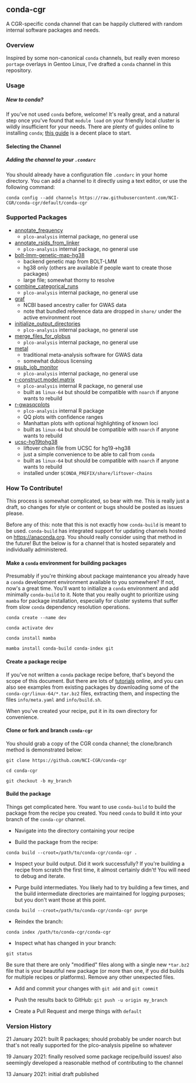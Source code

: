 ## conda-cgr

A CGR-specific conda channel that can be happily cluttered with
random internal software packages and needs.

### Overview

Inspired by some non-canonical `conda` channels, but really even moreso
`portage` overlays in Gentoo Linux, I've drafted a `conda` channel in this
repository.

### Usage

##### New to conda?

If you've not used `conda` before, welcome! It's really great, and a natural
step once you've found that `module load` on your friendly local cluster is
wildly insufficient for your needs. There are plenty of guides online to 
installing `conda`; [this guide](https://bioconda.github.io/user/install.html)
is a decent place to start.

#### Selecting the Channel

##### Adding the channel to your `.condarc`

You should already have a configuration file `.condarc` in your home directory.
You can add a channel to it directly using a text editor, or use the following command:

`conda config --add channels https://raw.githubusercontent.com/NCI-CGR/conda-cgr/default/conda-cgr`

### Supported Packages

- [annotate_frequency](https://github.com/NCI-CGR/annotate_frequency)
  - `plco-analysis` internal package, no general use
- [annotate_rsids_from_linker](https://github.com/NCI-CGR/annotate_rsids_from_linker)
  - `plco-analysis` internal package, no general use
- [bolt-lmm-genetic-map-hg38](https://alkesgroup.broadinstitute.org/BOLT-LMM)
  - backend genetic map from BOLT-LMM
  - hg38 only (others are available if people want to create those packages)
  - large file; somewhat thorny to resolve
- [combine_categorical_runs](https://github.com/NCI-CGR/combine_categorical_runs)
  - `plco-analysis` internal package, no general use
- [graf](https://github.com/ncbi/graf)
  - NCBI based ancestry caller for GWAS data
  - note that bundled reference data are dropped in `share/` under the active environment root
- [initialize_output_directories](https://github.com/NCI-CGR/initialize_output_directories)
  - `plco-analysis` internal package, no general use
- [merge_files_for_globus](https://github.com/NCI-CGR/merge_files_for_globus)
  - `plco-analysis` internal package, no general use
- [metal](http://csg.sph.umich.edu/abecasis/Metal/index.html)
  - traditional meta-analysis software for GWAS data
  - somewhat dubious licensing
- [qsub_job_monitor](https://github.com/NCI-CGR/qsub_job_monitor)
  - `plco-analysis` internal package, no general use
- [r-construct.model.matrix](https://github.com/NCI-CGR/construct.model.matrix)
  - `plco-analysis` internal R package, no general use
  - built as `linux-64` but should be compatible with `noarch` if anyone wants to rebuild
- [r-gwasqcplots](https::github.com/cpalmer718/gwasqcplots)
  - `plco-analysis` internal R package
  - QQ plots with confidence ranges
  - Manhattan plots with optional highlighting of known loci
  - built as `linux-64` but should be compatible with `noarch` if anyone wants to rebuild
- [ucsc-hg19tohg38](http://hgdownload.soe.ucsc.edu/goldenPath/hg19/liftOver)
  - liftover chain file from UCSC for hg19->hg38
  - just a simple convenience to be able to call from `conda`
  - built as `linux-64` but should be compatible with `noarch` if anyone wants to rebuild
  - installed under `$CONDA_PREFIX/share/liftover-chains`

### How To Contribute!

This process is somewhat complicated, so bear with me. This is really just a draft,
so changes for style or content or bugs should be posted as issues please.

Before any of this: note that this is not exactly how `conda-build` is meant to be
used. `conda-build` has integrated support for updating channels hosted on https://anaconda.org.
You should really consider using that method in the future! But the below is 
for a channel that is hosted separately and individually administered.

#### Make a `conda` environment for building packages

Presumably if you're thinking about package maintenance you already have a `conda` development
environment available to you somewhere? If not, now's a great time. You'll want to initialize
a `conda` environment and add minimally `conda-build` to it. Note that you really ought to
prioritize using `mamba` for package installation, especially for cluster systems that
suffer from slow `conda` dependency resolution operations.

`conda create --name dev`

`conda activate dev`

`conda install mamba`

`mamba install conda-build conda-index git`

#### Create a package recipe

If you've not written a `conda` package recipe before, that's beyond the scope of this document.
But there are lots of [tutorials](https://docs.conda.io/projects/conda-build/en/latest/concepts/recipe.html) 
online, and you can also see examples from existing packages
by downloading some of the `conda-cgr/linux-64/*.tar.bz2` files, extracting them, and inspecting
the files `info/meta.yaml` and `info/build.sh`.

When you've created your recipe, put it in its own directory for convenience.

#### Clone or fork and branch `conda-cgr`

You should grab a copy of the CGR conda channel; the clone/branch method is demonstrated below:

`git clone https://github.com/NCI-CGR/conda-cgr`

`cd conda-cgr`

`git checkout -b my_branch`

#### Build the package

Things get complicated here. You want to use `conda-build` to build the package from the recipe
you created. You need `conda` to build it into your branch of the `conda-cgr` channel.

- Navigate into the directory containing your recipe

- Build the package from the recipe:

`conda build --croot=/path/to/conda-cgr/conda-cgr .`

- Inspect your build output. Did it work successfully? If you're building a recipe from scratch
the first time, it almost certainly didn't! You will need to debug and iterate.

- Purge build intermediates. You likely had to try building a few times, and the build intermediate
directories are maintained for logging purposes; but you don't want those at this point.

`conda build --croot=/path/to/conda-cgr/conda-cgr purge`

- Reindex the branch:

`conda index /path/to/conda-cgr/conda-cgr`

- Inspect what has changed in your branch:

`git status`

Be sure that there are only "modified" files along with a single new `*tar.bz2` file that is your
beautiful new package (or more than one, if you did builds for multiple recipes or platforms). Remove
any other unexpected files.

- Add and commit your changes with `git add` and `git commit`

- Push the results back to GitHub: `git push -u origin my_branch`

- Create a Pull Request and merge things with `default`

### Version History

21 January 2021: built R packages; should probably be under noarch but that's not really supported
for the plco-analysis pipeline so whatever

19 January 2021: finally resolved some package recipe/build issues! also seemingly developed
a reasonable method of contributing to the channel

13 January 2021: initial draft published
